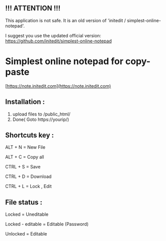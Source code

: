 ## !!! ATTENTION !!!

This application is not safe. It is an old version of 'initedit / simplest-online-notepad'.

I suggest you use the updated official version: https://github.com/initedit/simplest-online-notepad


# Simplest online notepad for copy-paste

[https://note.initedit.com](https://note.initedit.com)

## Installation :

1. upload files to /public_html/
2. Done( Goto https://yourip/)

## Shortcuts key :

ALT  + N = New File

ALT  + C = Copy all

CTRL + S = Save

CTRL + D = Download

CTRL + L = Lock , Edit


## File status :

Locked            = Uneditable

Locked - editable = Editable (Password)

Unlocked          = Editable

